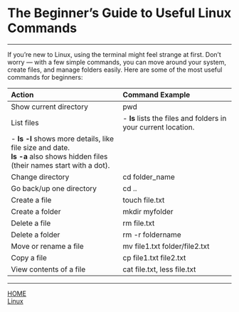 # The Beginner’s Guide to Useful Linux Commands

---

If you’re new to Linux, using the terminal might feel strange at first. 
Don’t worry — with a few simple commands, you can move around your system, 
create files, and manage folders easily. Here are some of the most useful commands for beginners:





|Action                     |Command Example                |
|:--------------------------|:------------------------------|
|Show current directory     |pwd                            |
|List files                 |- **ls** lists the files and folders in your current location.
- **ls -l** shows more details, like file size and date.<br>**ls -a** also shows hidden files (their names start with a dot).|
|Change directory           |cd folder_name                 |
|Go back/up one directory   |cd ..                          |
|Create a file              |touch file.txt                 |
|Create a folder            |mkdir myfolder                 |
|Delete a file              |rm file.txt                    |
|Delete a folder            |rm -r foldername               |
|Move or rename a file      |mv file1.txt folder/file2.txt  |
|Copy a file                |cp file1.txt file2.txt         |
|View contents of a file    |cat file.txt, less file.txt    |

---



[HOME](./../../../README.md)\
[Linux](./../tutorials.md)